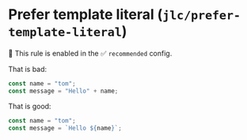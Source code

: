 # Prefer template literal (`jlc/prefer-template-literal`)

💼 This rule is enabled in the ✅ `recommended` config.

<!-- end auto-generated rule header -->

That is bad:

```js
const name = "tom";
const message = "Hello" + name;
```

That is good:

```js
const name = "tom";
const message = `Hello ${name}`;
```
